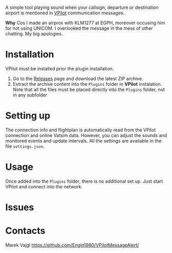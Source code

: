 A simple tool playing sound when your callsign, departure or destination airport is mentioned in [VPilot](https://vpilot.rosscarlson.dev/) communication messages.

**Why** Cos I made an airprox with KLM1277 at EGPH, moreover occusing him for not using UNICOM. I overlooked the message in the mess of other chatting. My big apologies.

# Installation

VPilot must be installed prior the plugin installation.

1. Go to the [Releases](https://github.com/Engin1980/VPilotMessageAlert/releases) page and download the latest ZIP archive.
2. Extract the archive content into the `Plugins` folder in __VPilot__ instalation. Note that all the files must be placed directly into the `Plugins` folder, not in any subfolder

# Setting up
The connection info and flightplan is automatically read from the VPilot connection and online Vatsim data. However, you can adjust the sounds and monitored events and update intervals. All the settings are available in the file `settings.json`.

# Usage
Once added into the `Plugins` folder, there is no additional set up. Just start VPilot and connect into the network.

# Issues


# Contacts

Marek Vajgl
https://github.com/Engin1980/VPilotMessageAlert/
